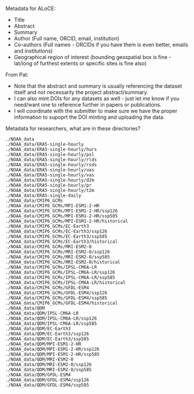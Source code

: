 Metadata for ALoCE:
- Title
- Abstract
- Summary
- Author (Full name, ORCID, email, institution)
- Co-authors (Full names - ORCIDs if you have them is even better, emails and institutions)
- Geographical region of interest (bounding geospatial box is fine - lat/long of furthest extents or specific sites is fine also)

From Pat:
- Note that the abstract and summary is usually referencing the dataset itself and not necessarily the project abstract/summary.
- I can also mint DOIs for any datasets as well - just let me know if you need/want one to reference further in papers or publications.
- I will coordinate with the submitter to make sure we have the proper information to supoprt the DOI minting and uploading the data.


Metadata for researchers, what are in these directories?
```
./NOAA_data
./NOAA_data/ERA5-single-hourly
./NOAA_data/ERA5-single-hourly/hurs
./NOAA_data/ERA5-single-hourly/psl
./NOAA_data/ERA5-single-hourly/rlds
./NOAA_data/ERA5-single-hourly/rsds
./NOAA_data/ERA5-single-hourly/uas
./NOAA_data/ERA5-single-hourly/vas
./NOAA_data/ERA5-single-hourly/d2m
./NOAA_data/ERA5-single-hourly/pr
./NOAA_data/ERA5-single-hourly/t2m
./NOAA_data/ERA5-single-daily
./NOAA_data/CMIP6_GCMs
./NOAA_data/CMIP6_GCMs/MPI-ESM1-2-HR
./NOAA_data/CMIP6_GCMs/MPI-ESM1-2-HR/ssp126
./NOAA_data/CMIP6_GCMs/MPI-ESM1-2-HR/ssp585
./NOAA_data/CMIP6_GCMs/MPI-ESM1-2-HR/historical
./NOAA_data/CMIP6_GCMs/EC-Earth3
./NOAA_data/CMIP6_GCMs/EC-Earth3/ssp126
./NOAA_data/CMIP6_GCMs/EC-Earth3/ssp585
./NOAA_data/CMIP6_GCMs/EC-Earth3/historical
./NOAA_data/CMIP6_GCMs/MRI-ESM2-0
./NOAA_data/CMIP6_GCMs/MRI-ESM2-0/ssp126
./NOAA_data/CMIP6_GCMs/MRI-ESM2-0/ssp585
./NOAA_data/CMIP6_GCMs/MRI-ESM2-0/historical
./NOAA_data/CMIP6_GCMs/IPSL-CM6A-LR
./NOAA_data/CMIP6_GCMs/IPSL-CM6A-LR/ssp126
./NOAA_data/CMIP6_GCMs/IPSL-CM6A-LR/ssp585
./NOAA_data/CMIP6_GCMs/IPSL-CM6A-LR/historical
./NOAA_data/CMIP6_GCMs/GFDL-ESM4
./NOAA_data/CMIP6_GCMs/GFDL-ESM4/ssp126
./NOAA_data/CMIP6_GCMs/GFDL-ESM4/ssp585
./NOAA_data/CMIP6_GCMs/GFDL-ESM4/historical
./NOAA_data/QDM
./NOAA_data/QDM/IPSL-CM6A-LR
./NOAA_data/QDM/IPSL-CM6A-LR/ssp126
./NOAA_data/QDM/IPSL-CM6A-LR/ssp585
./NOAA_data/QDM/EC-Earth3
./NOAA_data/QDM/EC-Earth3/ssp126
./NOAA_data/QDM/EC-Earth3/ssp585
./NOAA_data/QDM/MPI-ESM1-2-HR
./NOAA_data/QDM/MPI-ESM1-2-HR/ssp126
./NOAA_data/QDM/MPI-ESM1-2-HR/ssp585
./NOAA_data/QDM/MRI-ESM2-0
./NOAA_data/QDM/MRI-ESM2-0/ssp126
./NOAA_data/QDM/MRI-ESM2-0/ssp585
./NOAA_data/QDM/GFDL-ESM4
./NOAA_data/QDM/GFDL-ESM4/ssp126
./NOAA_data/QDM/GFDL-ESM4/ssp585
```
